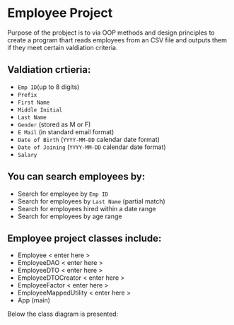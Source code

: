 # Employee Project

Purpose of the probject is to via OOP methods and design principles to create a program thart reads employees from an CSV file and outputs them if they meet certain valdiation criteria. 

## Valdiation crtieria:
  - `Emp ID`(up to 8 digits)
  - `Prefix` 
  - `First Name` 
  - `Middle Initial`  
  - `Last Name`
  - `Gender` (stored as M or F)
  - `E Mail` (in standard email format)
  - `Date of Birth` (`YYYY-MM-DD` calendar date format)
  - `Date of Joining` (`YYYY-MM-DD` calendar date format)  
  - `Salary` 

## You can search employees by:
  - Search for employee by `Emp ID`
  - Search for employees by `Last Name` (partial match)
  - Search for employees hired within a date range
  - Search for employees by age range

## Employee project classes include:

  - Employee
    < enter here >
  - EmployeeDAO
    < enter here >
  - EmployeeDTO
    < enter here >
  - EmployeeDTOCreator
    < enter here >
  - EmployeeFactor
    < enter here >
  - EmployeeMappedUtility
    < enter here >
  - App (main)

Below the class diagram is presented:


  
